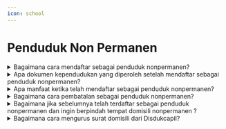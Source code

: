 ```yaml
---
icon: school
---
```


# Penduduk Non Permanen

<details>

<summary>Bagaimana cara mendaftar sebagai penduduk nonpermanen?</summary>

**a. Pendaftaran secara web/daring/online/mandiri:**                                                                    Sesuai Pasal 3 Peraturan Menteri Dalam&#x20;Negeri Nomor 74 Tahun 2022 serta Surat Edara&#x20;Dirjen Dukcapil Nomor 471/18393/Dukcapil bahwa&#x20;melakukan pendaftaran penduduk nonpermanen&#x20;dapat dilakukan secara online melalui&#x20;[https://penduduknonpermanen.kemendagri.go.id](https://penduduknonpermanen.kemendagri.go.id/auth)/.&#x20;Proses pendaftaran secara online dilakukan dimulai&#x20;dengan pendaftaran akun. Setelah akun diverifikasi&#x20;maka penduduk dapat mengisi daftar rincian&#x20;pendaftaran sebagai penduduk nonpermanen. Jika&#x20;permohonan penduduk nonpermanen telah&#x20;disetujui oleh Disdukcapil maka akan mendapatkan&#x20;notifikasi pemberitahuan melalui email.

**b. Pendaftaran secara manual/luring/langsung/&#x20;tatap muka:**\
Sesuai Pasal 4 Peraturan Menteri Dalam&#x20;Negeri Nomor 74 Tahun 2022, bahwa melakukan&#x20;pendaftaran penduduk nonpermanen dapat&#x20;dilakukan secara langsung di Disdukcapil sesuai&#x20;domisili nonpermanen dengan mengisi Formulir&#x20;Pendaftaran atau Pembatalan Penduduk&#x20;Nonpermanen (F.1-15).

**Sumber rujukan:**

* Pasal 3 dan Pasal 4 Peraturan Menteri Dalam  &#x20;Negeri Nomor 74 Tahun 2022 tentang Pendaftaran  &#x20;Penduduk NonPermanen. ([link](https://peraturan.go.id/id/permendagri-no-74-tahun-2022))
* Surat Edaran Dirjen Dukcapil Nomor  &#x20;471/18393/Dukcapil tentang Aplikasi Pendaftaran  \
  Penduduk Nonpermanen.

{% hint style="success" %}
Dibuat:  23 Juni 2025 10:00 WIB | Perubahan terakhir: 23 Juni 2025 10:00 WIB
{% endhint %}

</details>



<details>

<summary>Apa dokumen kependudukan yang diperoleh setelah mendaftar sebagai penduduk nonpermanen?</summary>

**a. Secara web/daring/online/mandiri:**\
Pendaftaran penduduk nonpermanen tidak&#x20;memberikan output dokumen kependudukan. Jika\
telah berhasil mendaftar akan mendapatkan&#x20;notifikasi pemberitahuan melalui email bahwa\
telah terdaftar sebagai penduduk nonpermanen.&#x20;

**b. Secara manual/luring/langsung/tatap muka:**\
Pendaftaran penduduk nonpermanen tidak&#x20;memberikan output dokumen kependudukan.\
Petugas secara langsung akan menginfokan&#x20;bahwa telah terdaftar sebagai penduduk&#x20;nonpermanen.

**Sumber rujukan:**

* Permendagri Peraturan Menteri Dalam Negeri  &#x20;Nomor 74 Tahun 2022 tentang Pendaftaran  &#x20;Penduduk NonPermanen. ([link](https://peraturan.go.id/id/permendagri-no-74-tahun-2022))
* Sumber data: Pelaporan masalah pada lapor.go.id

{% hint style="success" %}
Dibuat:  23 Juni 2025 10:00 WIB | Perubahan terakhir: 23 Juni 2025 10:00 WIB
{% endhint %}

</details>



<details>

<summary>Apa manfaat ketika telah mendaftar sebagai penduduk nonpermanen?</summary>

Pendaftaran sebagai nonpermanen memberikan&#x20;manfaat:\
a. pelayanan publik seperti disektor kesehatan,&#x20;pendidikan, tenaga kerja, perbankan dan social;\
b. perencanaan pembangunan seperti pemetaan&#x20;kebutuhan sarana dan prasarana umum;\
c. perencanaan alokasi dana daerah;\
d. pembangunan demokrasi seperti pemetaan data&#x20;pemilih pilpres; dan\
e. penegakan hukum serta pencegahan kriminal.

**Sumber rujukan:**\
Pasal 9 dan Pasal 10 Peraturan Menteri Dalam Negeri&#x20;Nomor 74 Tahun 2022 tentang Pendaftaran Penduduk&#x20;NonPermanen. ([link](https://peraturan.go.id/id/permendagri-no-74-tahun-2022))

{% hint style="success" %}
Dibuat:  23 Juni 2025 10:00 WIB | Perubahan terakhir: 23 Juni 2025 10:00 WIB
{% endhint %}

</details>



<details>

<summary>Bagaimana cara pembatalan sebagai penduduk nonpermanen?</summary>

**a. Secara web/daring/online/mandiri:**                                                                                       Pembatalan dapat dilakukan melalui&#x20;[https://penduduknonpermanen.kemendagri.go.id](https://penduduknonpermanen.kemendagri.go.id/auth)/.\
Penduduk memilih menu Riwayat kemudian pilih&#x20;kolom Aksi untuk melakukan pembatalan. Jika&#x20;permohonan telah sukses akan mendapatkan&#x20;notifikasi pemberitahuan melalui email.

**b. Secara manual/luring/langsung/tatap muka:**\
Datang ke Disdukcapil sesuai domisili&#x20;nonpermanen dan mengisi Formulir Pendaftaran&#x20;atau Pembatalan Penduduk Nonpermanen&#x20;(F.1-15) pada pembatalan sebagai penduduk&#x20;nonpermanen. Petugas akan melakukan&#x20;pembatalan melalui sistem SIAK dan akan&#x20;menginfokan kepada penduduk jika telah&#x20;dibatalkan statusnya sebagai penduduk&#x20;nonpermanen.

**Sumber rujukan:**

Pasal 3 ayat (3) dan Pasal 4 ayat (2) Peraturan&#x20;Menteri Dalam Negeri Nomor 74 Tahun 2022 tentang&#x20;Pendaftaran Penduduk Non Permanen. ([link](https://peraturan.go.id/id/permendagri-no-74-tahun-2022))

{% hint style="success" %}
Dibuat:  23 Juni 2025 10:00 WIB | Perubahan terakhir: 23 Juni 2025 10:00 WIB
{% endhint %}

</details>



<details>

<summary>Bagaimana jika sebelumnya telah terdaftar sebagai penduduk nonpermanen dan ingin berpindah tempat domisili nonpermanen ?</summary>

Jika melakukan perpindahan domisili&#x20;nonpermanen maka memohon pembatalan penduduk&#x20;nonpermanen ditempat terdaftar sebelumnya sebelum&#x20;melakukan pendaftaran penduduk nonpermanen&#x20;ditempat yang baru.

Sumber rujukan:\
Pasal 3 ayat (3) dan Pasal 4 ayat (2) Peraturan&#x20;Menteri Dalam Negeri Nomor 74 Tahun 2022 tentang&#x20;Pendaftaran Penduduk Non Permanen. ([link](https://peraturan.go.id/id/permendagri-no-74-tahun-2022))

{% hint style="success" %}
Dibuat:  23 Juni 2025 10:00 WIB | Perubahan terakhir: 23 Juni 2025 10:00 WIB
{% endhint %}

</details>



<details>

<summary>Bagaimana cara mengurus surat domisili dari Disdukcapil?</summary>

Disdukcapil tidak mengeluarkan Surat Keterangan Domisili karena hal itu tidak diperbolehkan oleh Undang-Undang Nomor 23 Tahun 2006 ataupun Undang-Undang Nomor 24 Tahun 2013 beserta Peraturan Pemerintah Nomor 40 Tahun 2019 dan Peraturan Presiden Nomor 96&#x20;

Tahun 2018 serta Permendagri Nomor 108 Tahun 2019. \
Jika bertempat tinggal tidak sesuai KTPel dan tidak bertujuan menetap, maka dapat melakukan pendaftaran penduduk nonpermanen di Disdukcapil daerah domisili sesuai amanat Peraturan Menteri Dalam Negeri Nomor 74 Tahun 2022.&#x20;

**Sumber rujukan:**

* Peraturan Menteri Dalam Negeri Nomor 74 Tahun 2022 tentang Pendaftaran Penduduk Non Permanen. ([link](https://peraturan.go.id/id/permendagri-no-74-tahun-2022))
* Pelaporan masalah pada lapor.go.id

{% hint style="success" %}
Dibuat:  23 Juni 2025 10:00 WIB | Perubahan terakhir: 23 Juni 2025 10:00 WIB
{% endhint %}

</details>

